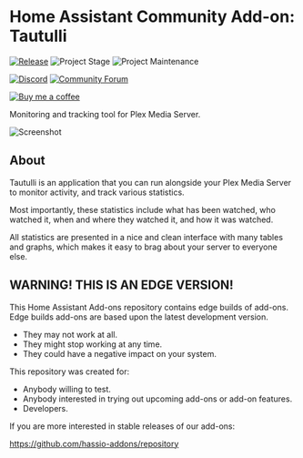 # Home Assistant Community Add-on: Tautulli

[![Release][release-shield]][release] ![Project Stage][project-stage-shield] ![Project Maintenance][maintenance-shield]

[![Discord][discord-shield]][discord] [![Community Forum][forum-shield]][forum]

[![Buy me a coffee][buymeacoffee-shield]][buymeacoffee]

Monitoring and tracking tool for Plex Media Server.

![Screenshot][screenshot]

## About

Tautulli is an application that you can run alongside your Plex Media Server
to monitor activity, and track various statistics.

Most importantly, these statistics include what has been watched,
who watched it, when and where they watched it, and how it was watched.

All statistics are presented in a nice and clean interface with many tables and
graphs, which makes it easy to brag about your server to everyone else.

## WARNING! THIS IS AN EDGE VERSION!

This Home Assistant Add-ons repository contains edge builds of add-ons.
Edge builds add-ons are based upon the latest development version.

- They may not work at all.
- They might stop working at any time.
- They could have a negative impact on your system.

This repository was created for:

- Anybody willing to test.
- Anybody interested in trying out upcoming add-ons or add-on features.
- Developers.

If you are more interested in stable releases of our add-ons:

<https://github.com/hassio-addons/repository>

[buymeacoffee-shield]: https://www.buymeacoffee.com/assets/img/guidelines/download-assets-sm-2.svg
[buymeacoffee]: https://www.buymeacoffee.com/ludeeus
[discord-shield]: https://img.shields.io/discord/330944238910963714.svg
[discord]: https://discord.gg/c5DvZ4e
[forum-shield]: https://img.shields.io/badge/community-forum-brightgreen.svg
[forum]: https://community.home-assistant.io/t/home-assistant-community-add-on-tautulli/68745?u=ludeeus
[maintenance-shield]: https://img.shields.io/maintenance/yes/2021.svg
[project-stage-shield]: https://img.shields.io/badge/project%20stage-production%20ready-brightgreen.svg
[release-shield]: https://img.shields.io/badge/version-0016763-blue.svg
[release]: https://github.com/hassio-addons/addon-tautulli/tree/0016763
[screenshot]: https://github.com/hassio-addons/addon-tautulli/raw/main/images/screenshot.png